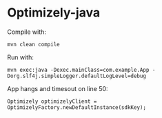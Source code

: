 # Optimizely-java

Compile with:  

`mvn clean compile`

Run with:  

`mvn exec:java -Dexec.mainClass=com.example.App -Dorg.slf4j.simpleLogger.defaultLogLevel=debug`

App hangs and timesout on line 50:   

`Optimizely optimizelyClient = OptimizelyFactory.newDefaultInstance(sdkKey);`

